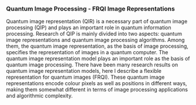 ### Quantum Image Processing - FRQI Image Representations
Quantum image representation (QIR) is a necessary part of quantum image processing (QIP) and plays an important role in quantum information processing. Research of QIP is mainly divided into two aspects: quantum image representations and quantum image processing algorithms. Among them, the quantum image representation, as the basis of image processing, specifies the representation of images in a quantum computer. The quantum image representation model plays an important role as the basis of quantum image processing. There have been many research results on quantum image representation models, here I describe a flexible representation for quantum images (FRQI). These quantum image representations encode colour pixels as well as positions in different ways, making them somewhat different in terms of image processing applications and algorithmic complexity. 
